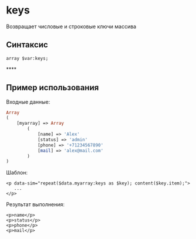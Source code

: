 # keys

Возвращает числовые и строковые ключи массива

## **Синтаксис**

```text
array $var:keys;
```

\*\*\*\*

## **Пример использования**

Входные данные:

```php
Array
(
    [myarray] => Array
        (
            [name] => 'Alex'
            [status] => 'admin'
            [phone] => '+71234567890'
            [mail] => 'alex@mail.com'
        )
)
```

Шаблон:

```markup
<p data-sim="repeat($data.myarray:keys as $key); content($key.item);"> 
   ... 
</p>
```

Результат выполнения:

```markup
<p>name</p>
<p>status</p>
<p>phone</p>
<p>mail</p>
```

